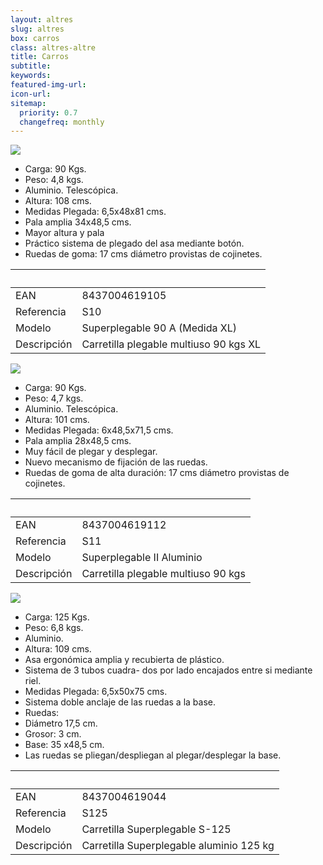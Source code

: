 ```yaml
---
layout: altres
slug: altres
box: carros
class: altres-altre
title: Carros
subtitle:
keywords: 
featured-img-url:
icon-url: 
sitemap:
  priority: 0.7
  changefreq: monthly
--- 
```

 	
<p class="text-center"><img src="{{ site.base_url }}/assets/img/01-thumbnail-box-fort-altres-carros-s10-superplegable.jpg"></p>

- Carga: 90 Kgs.
- Peso: 4,8 kgs.
- Aluminio. Telescópica.
- Altura: 108 cms.
- Medidas Plegada: 6,5x48x81 cms.
- Pala amplia 34x48,5 cms.
- Mayor altura y pala
- Práctico sistema de plegado del asa mediante botón.
- Ruedas de goma: 17 cms diámetro provistas de cojinetes.

&nbsp;|&nbsp;
 --- | ---
EAN|8437004619105
Referencia|S10
Modelo|Superplegable 90 A (Medida XL)
Descripción|Carretilla plegable multiuso 90 kgs XL

<p class="text-center"><img src="{{ site.base_url }}/assets/img/01-thumbnail-box-fort-altres-carros-s11-superplegable.jpg"></p>

- Carga: 90 Kgs.
- Peso: 4,7 kgs.
- Aluminio. Telescópica.
- Altura: 101 cms.
- Medidas Plegada: 6x48,5x71,5 cms.
- Pala amplia 28x48,5 cms.
- Muy fácil de plegar y desplegar.
- Nuevo mecanismo de fijación de las ruedas.
- Ruedas de goma de alta duración: 17 cms diámetro provistas de cojinetes.

&nbsp;|&nbsp;
 --- | ---
 EAN|8437004619112
 Referencia|S11
 Modelo|Superplegable II Aluminio
 Descripción|Carretilla plegable multiuso 90 kgs

<p class="text-center"><img src="{{ site.base_url }}/assets/img/01-thumbnail-box-fort-altres-carros-s125-superplegable.jpg"></p> 

- Carga: 125 Kgs.
- Peso: 6,8 kgs.
- Aluminio.
- Altura: 109 cms.
- Asa ergonómica amplia y recubierta de plástico.
- Sistema de 3 tubos cuadra- dos por lado encajados entre si mediante riel.
- Medidas Plegada: 6,5x50x75 cms.
- Sistema doble anclaje de las ruedas a la base.
- Ruedas:
- Diámetro 17,5 cm.
- Grosor: 3 cm.
- Base: 35 x48,5 cm.
- Las ruedas se pliegan/despliegan al plegar/desplegar la base.

&nbsp;|&nbsp;
 --- | ---
 EAN|8437004619044
 Referencia|S125
 Modelo|Carretilla Superplegable S-125
 Descripción|Carretilla Superplegable aluminio 125 kg